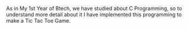 As in My 1st Year of Btech, we have studied about C Programming, so to understand more detail about it I have implemented this programming to make a Tic Tac Toe Game.
